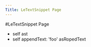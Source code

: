 ---Title: LeTextSnippet Page---#LeTextSnippet Page- self ast- self appendText: 'foo' asRopedText